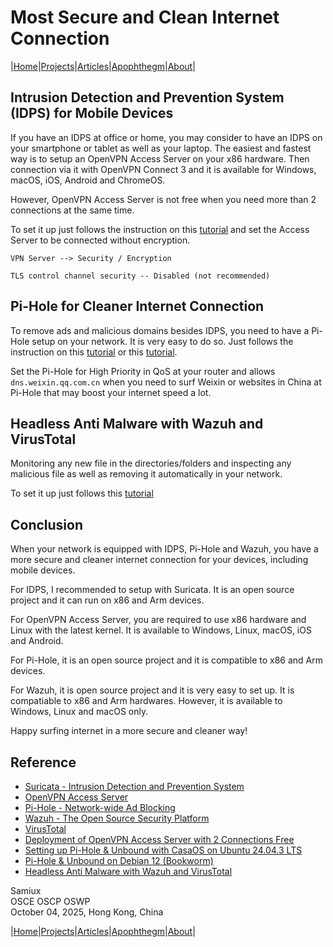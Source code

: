 # Most Secure and Clean Internet Connection

|[Home](/README.md)|[Projects](/projects.md)|[Articles](/articles.md)|[Apophthegm](/apophthegm.md)|[About](/about.md)|

## Intrusion Detection and Prevention System (IDPS) for Mobile Devices

If you have an IDPS at office or home, you may consider to have an IDPS on your smartphone or tablet as well as your laptop.  The easiest and fastest way is to setup an OpenVPN Access Server on your x86 hardware.  Then connection via it with OpenVPN Connect 3 and it is available for Windows, macOS, iOS, Android and ChromeOS.

However, OpenVPN Access Server is not free when you need more than 2 connections at the same time.

To set it up just follows the instruction on this [tutorial](https://samiux.github.io/openvpn_as.html) and set the Access Server to be connected without encryption.

```
VPN Server --> Security / Encryption 

TLS control channel security -- Disabled (not recommended)
```

## Pi-Hole for Cleaner Internet Connection

To remove ads and malicious domains besides IDPS, you need to have a Pi-Hole setup on your network.  It is very easy to do so.  Just follows the instruction on this [tutorial](https://samiux.github.io/casaos_pi-hole_unbound.html) or this [tutorial](https://samiux.github.io/pi-hole_unbound.html).

Set the Pi-Hole for High Priority in QoS at your router and allows ```dns.weixin.qq.com.cn``` when you need to surf Weixin or websites in China at Pi-Hole that may boost your internet speed a lot.

## Headless Anti Malware with Wazuh and VirusTotal

Monitoring any new file in the directories/folders and inspecting any malicious file as well as removing it automatically in your network.

To set it up just follows this [tutorial](https://samiux.github.io/wazuh_virustotal.html)  

## Conclusion

When your network is equipped with IDPS, Pi-Hole and Wazuh, you have a more secure and cleaner internet connection for your devices, including mobile devices.

For IDPS, I recommended to setup with Suricata.  It is an open source project and it can run on x86 and Arm devices.

For OpenVPN Access Server, you are required to use x86 hardware and Linux with the latest kernel.  It is available to Windows, Linux, macOS, iOS and Android.

For Pi-Hole, it is an open source project and it is compatible to x86 and Arm devices.

For Wazuh, it is open source project and it is very easy to set up.  It is compatiable to x86 and Arm hardwares.  However, it is available to Windows, Linux and macOS only.

Happy surfing internet in a more secure and cleaner way!

## Reference

- [Suricata - Intrusion Detection and Prevention System](https://suricata.io/)    
- [OpenVPN Access Server](https://openvpn.net/access-server/)    
- [Pi-Hole - Network-wide Ad Blocking](https://pi-hole.net/)    
- [Wazuh - The Open Source Security Platform](https://wazuh.com/)    
- [VirusTotal](https://www.virustotal.com/gui/home/upload)    
- [Deployment of OpenVPN Access Server with 2 Connections Free](https://samiux.github.io/openvpn_as.html)    
- [Setting up Pi-Hole & Unbound with CasaOS on Ubuntu 24.04.3 LTS](https://samiux.github.io/casaos_pi-hole_unbound.html)    
- [Pi-Hole & Unbound on Debian 12 (Bookworm)](https://samiux.github.io/pi-hole_unbound.html)    
- [Headless Anti Malware with Wazuh and VirusTotal](https://samiux.github.io/wazuh_virustotal.html)     

Samiux    
OSCE  OSCP  OSWP     
October 04, 2025, Hong Kong, China    

|[Home](/README.md)|[Projects](/projects.md)|[Articles](/articles.md)|[Apophthegm](/apophthegm.md)|[About](/about.md)|
